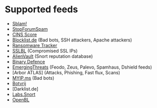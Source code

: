 # Supported feeds

* [Sblam!] 
* [StopForumSpam]
* [CINS Score]
* [Blocklist.de] (Bad bots, SSH attackers, Apache attackers)
* [Ransomware Tracker]
* [SSLBL] (Compromised SSL IPs)
* [AlienVault] (Snort reputation database)
* [Binary Defence]
* [EmergingThreats] (Feodo, Zeus, Palevo, Spamhaus, Dshield feeds)
* [Arbor ATLAS] (Attacks, Phishing, Fast flux, Scans)
* [MYIP.ms] (Bad bots)
* [Botvrij]
* [Darklist.de]
* [Labs.Snort]
* [OpenBL]

[EmergingThreats]: http://rules.emergingthreats.net
[Binary Defence]: http://www.binarydefense.com
[AlienVault]: https://alienvault.com
[SSLBL]: https://sslbl.abuse.ch
[Ransomware Tracker]: https://ransomwaretracker.abuse.ch
[Blocklist.de]: https://blocklist.de
[CINS Score]: http://cinsscore.com
[StopForumSpam]: http://www.stopforumspam.com
[Sblam!]: http://sblam.com
[Arbor Attacks]: https://atlas.arbor.net
[MYIP.ms]: http://www.myip.ms
[Botvrij]: http://www.botvrij.eu
[Darklist]: http://www.darklist.de
[Labs.Snort]: https://labs.snort.org
[OpenBL]: http://www.openbl.org

